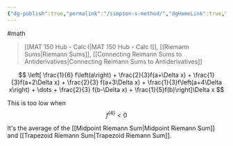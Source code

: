 ```yaml
---
{"dg-publish":true,"permalink":"/simpson-s-method/","dgHomeLink":true,"dgPassFrontmatter":false}
---
```


#math 
> [[MAT 150 Hub - Calc I|MAT 150 Hub - Calc I]], [[Riemann Sums|Riemann Sums]], [[Connecting Reimann Sums to Antiderivatives|Connecting Reimann Sums to Antiderivatives]]

$$
\left[ \frac{1}{6} f\left(a\right) + \frac{2}{3}f(a+\Delta x) + \frac{1}{3}f(a+2\Delta x) + \frac{2}{3} f(a+3\Delta x) + \frac{1}{3}f\left(a+4\Delta x\right) + \dots + \frac{2}{3} f(b-\Delta x) + \frac{1}{5}f(b)\right]\Delta x
$$

This is too low when
$$
f^{(4)} < 0
$$

It's the average of the [[Midpoint Riemann Sum|Midpoint Riemann Sum]] and [[Trapezoid Riemann Sum|Trapezoid Riemann Sum]].